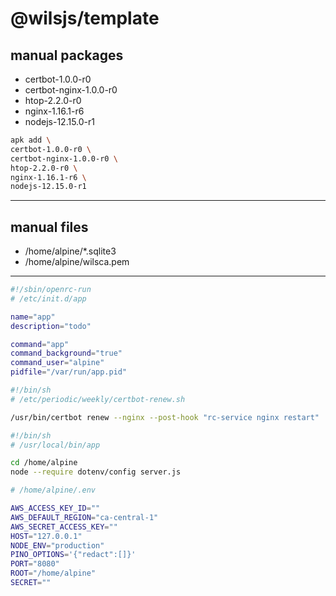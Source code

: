 # @wilsjs/template

## manual packages

- certbot-1.0.0-r0
- certbot-nginx-1.0.0-r0
- htop-2.2.0-r0
- nginx-1.16.1-r6
- nodejs-12.15.0-r1

```sh
apk add \
certbot-1.0.0-r0 \
certbot-nginx-1.0.0-r0 \
htop-2.2.0-r0 \
nginx-1.16.1-r6 \
nodejs-12.15.0-r1
```

---

## manual files

- /home/alpine/\*.sqlite3
- /home/alpine/wilsca.pem

---

```sh
#!/sbin/openrc-run
# /etc/init.d/app

name="app"
description="todo"

command="app"
command_background="true"
command_user="alpine"
pidfile="/var/run/app.pid"
```

```sh
#!/bin/sh
# /etc/periodic/weekly/certbot-renew.sh

/usr/bin/certbot renew --nginx --post-hook "rc-service nginx restart"
```

```sh
#!/bin/sh
# /usr/local/bin/app

cd /home/alpine
node --require dotenv/config server.js
```

```sh
# /home/alpine/.env

AWS_ACCESS_KEY_ID=""
AWS_DEFAULT_REGION="ca-central-1"
AWS_SECRET_ACCESS_KEY=""
HOST="127.0.0.1"
NODE_ENV="production"
PINO_OPTIONS='{"redact":[]}'
PORT="8080"
ROOT="/home/alpine"
SECRET=""
```
